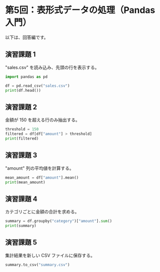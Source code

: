 # 第5回：表形式データの処理（Pandas入門）

以下は、回答編です。

## 演習課題 1
"sales.csv" を読み込み、先頭の行を表示する。
```python
import pandas as pd

df = pd.read_csv("sales.csv")
print(df.head())
```

## 演習課題 2
金額が 150 を超える行のみ抽出する。
```python
threshold = 150
filtered = df[df["amount"] > threshold]
print(filtered)
```

## 演習課題 3
"amount" 列の平均値を計算する。
```python
mean_amount = df["amount"].mean()
print(mean_amount)
```

## 演習課題 4
カテゴリごとに金額の合計を求める。
```python
summary = df.groupby("category")["amount"].sum()
print(summary)
```

## 演習課題 5
集計結果を新しい CSV ファイルに保存する。
```python
summary.to_csv("summary.csv")
```
